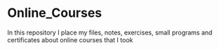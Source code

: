 # Online_Courses
 In this repository I place my files, notes, exercises, small programs and certificates about online courses that I took
